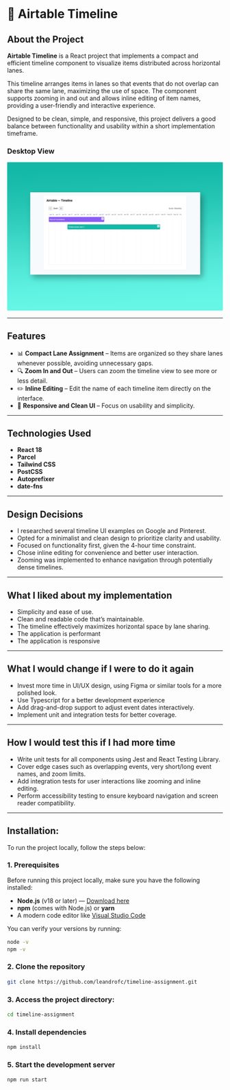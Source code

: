 # 📅 Airtable Timeline

## About the Project

**Airtable Timeline** is a React project that implements a compact and efficient timeline component to visualize items distributed across horizontal lanes.

This timeline arranges items in lanes so that events that do not overlap can share the same lane, maximizing the use of space. The component supports zooming in and out and allows inline editing of item names, providing a user-friendly and interactive experience.

Designed to be clean, simple, and responsive, this project delivers a good balance between functionality and usability within a short implementation timeframe.

### Desktop View

![Desktop mockup](./readme-assets/mockup-page.png)

---

## Features

- 📊 **Compact Lane Assignment** – Items are organized so they share lanes whenever possible, avoiding unnecessary gaps.
- 🔍 **Zoom In and Out** – Users can zoom the timeline view to see more or less detail.
- ✏️ **Inline Editing** – Edit the name of each timeline item directly on the interface.
- 🎨 **Responsive and Clean UI** – Focus on usability and simplicity.

---

## Technologies Used

- **React 18**
- **Parcel**
- **Tailwind CSS**
- **PostCSS**
- **Autoprefixer**
- **date-fns**

---

## Design Decisions

- I researched several timeline UI examples on Google and Pinterest.
- Opted for a minimalist and clean design to prioritize clarity and usability.
- Focused on functionality first, given the 4-hour time constraint.
- Chose inline editing for convenience and better user interaction.
- Zooming was implemented to enhance navigation through potentially dense timelines.

---

## What I liked about my implementation

- Simplicity and ease of use.
- Clean and readable code that’s maintainable.
- The timeline effectively maximizes horizontal space by lane sharing.
- The application is performant
- The application is responsive

---

## What I would change if I were to do it again

- Invest more time in UI/UX design, using Figma or similar tools for a more polished look.
- Use Typescript for a better development experience
- Add drag-and-drop support to adjust event dates interactively.
- Implement unit and integration tests for better coverage.

---

## How I would test this if I had more time

- Write unit tests for all components using Jest and React Testing Library.
- Cover edge cases such as overlapping events, very short/long event names, and zoom limits.
- Add integration tests for user interactions like zooming and inline editing.
- Perform accessibility testing to ensure keyboard navigation and screen reader compatibility.

---

## Installation:

To run the project locally, follow the steps below:

### 1. Prerequisites

Before running this project locally, make sure you have the following installed:

- **Node.js** (v18 or later) — [Download here](https://nodejs.org/)
- **npm** (comes with Node.js) or **yarn**
- A modern code editor like [Visual Studio Code](https://code.visualstudio.com/)

You can verify your versions by running:

```bash
node -v
npm -v
```


### 2. Clone the repository

```bash
git clone https://github.com/leandrofc/timeline-assignment.git
```

### 3. Access the project directory:

```sh
cd timeline-assignment
```

### 4. Install dependencies

```bash
npm install
```

### 5. Start the development server

```bash
npm run start
```